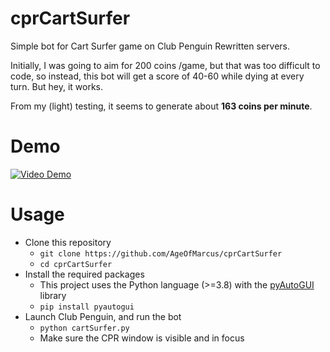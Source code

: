 # cprCartSurfer

Simple bot for Cart Surfer game on Club Penguin Rewritten servers.

Initially, I was going to aim for 200 coins /game, but that was too difficult to code, so instead, this bot will get a score of 40-60 while dying at every turn. But hey, it works.

From my (light) testing, it seems to generate about **163 coins per minute**.

# Demo

[![Video Demo](https://img.youtube.com/vi/xgupmvprGzY/0.jpg)](https://www.youtube.com/watch?v=xgupmvprGzY)

# Usage

* Clone this repository
    - `git clone https://github.com/AgeOfMarcus/cprCartSurfer`
    - `cd cprCartSurfer`
* Install the required packages
    - This project uses the Python language (>=3.8) with the [pyAutoGUI](https://pyautogui.readthedocs.io/en/latest/) library
    - `pip install pyautogui`
* Launch Club Penguin, and run the bot
    - `python cartSurfer.py`
    - Make sure the CPR window is visible and in focus

